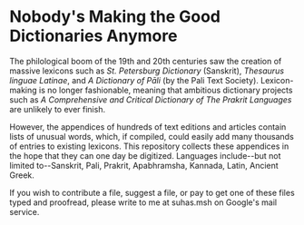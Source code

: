 # Nobody's Making the Good Dictionaries Anymore

The philological boom of the 19th and 20th centuries saw the creation of massive lexicons such as *St. Petersburg Dictionary* (Sanskrit), *Thesaurus linguae Latinae*, and *A Dictionary of Pāli* (by the Pali Text Society). Lexicon-making is no longer fashionable, meaning that ambitious dictionary projects such as *A Comprehensive and Critical Dictionary of The Prakrit Languages* are unlikely to ever finish.

However, the appendices of hundreds of text editions and articles contain lists of unusual words, which, if compiled, could easily add many thousands of entries to existing lexicons. This repository collects these appendices in the hope that they can one day be digitized. Languages include--but not limited to--Sanskrit, Pali, Prakrit, Apabhramsha, Kannada, Latin, Ancient Greek.

If you wish to contribute a file, suggest a file, or pay to get one of these files typed and proofread, please write to me at suhas.msh on Google's mail service.
